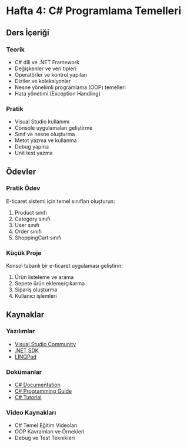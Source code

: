 # Hafta 4: C# Programlama Temelleri

## Ders İçeriği

### Teorik
- C# dili ve .NET Framework
- Değişkenler ve veri tipleri
- Operatörler ve kontrol yapıları
- Diziler ve koleksiyonlar
- Nesne yönelimli programlama (OOP) temelleri
- Hata yönetimi (Exception Handling)

### Pratik
- Visual Studio kullanımı
- Console uygulamaları geliştirme
- Sınıf ve nesne oluşturma
- Metot yazma ve kullanma
- Debug yapma
- Unit test yazma

## Ödevler

### Pratik Ödev
E-ticaret sistemi için temel sınıfları oluşturun:
1. Product sınıfı
2. Category sınıfı
3. User sınıfı
4. Order sınıfı
5. ShoppingCart sınıfı

### Küçük Proje
Konsol tabanlı bir e-ticaret uygulaması geliştirin:
1. Ürün listeleme ve arama
2. Sepete ürün ekleme/çıkarma
3. Sipariş oluşturma
4. Kullanıcı işlemleri

## Kaynaklar

### Yazılımlar
- [Visual Studio Community](https://visualstudio.microsoft.com/vs/community/)
- [.NET SDK](https://dotnet.microsoft.com/download)
- [LINQPad](https://www.linqpad.net/)

### Dokümanlar
- [C# Documentation](https://docs.microsoft.com/en-us/dotnet/csharp/)
- [C# Programming Guide](https://docs.microsoft.com/en-us/dotnet/csharp/programming-guide/)
- [C# Tutorial](https://www.w3schools.com/cs/)

### Video Kaynakları
- C# Temel Eğitim Videoları
- OOP Kavramları ve Örnekleri
- Debug ve Test Teknikleri 